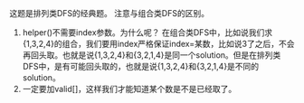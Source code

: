 这题是排列类DFS的经典题。 
注意与组合类DFS的区别。 
1) helper()不需要index参数。为什么呢？ 
在组合类DFS中，比如说我们求{1,3,2,4}的组合，我们要用index严格保证index=某数，比如说3了之后，不会再回头取。也就是说{1,3,2,4}和{3,2,1,4}是同一个solution。但是在排列类DFS中，是有可能回头取的，也就是说{1,3,2,4}和{3,2,1,4}是不同的solution。 
2) 一定要加valid[]，这样我们才能知道某个数是不是已经取了。
